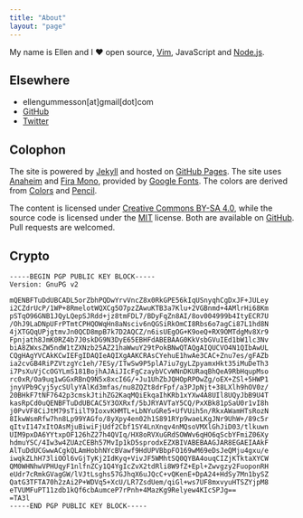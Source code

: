 ```yaml
---
title: "About"
layout: "page"
---
```


My name is Ellen and I &hearts; open source, [Vim](http://www.vim.org/),
JavaScript and [Node.js](http://nodejs.org/).

## Elsewhere

- ellengummesson[at]gmail[dot]com
- [GitHub](https://github.com/gummesson)
- [Twitter](https://twitter.com/pratnarkoman)

## Colophon

The site is powered by [Jekyll](http://www.jekyllrb.com/) and hosted on [GitHub
Pages](http://pages.github.com/). The site uses
[Anaheim](http://www.google.com/webfonts/specimen/Anaheim) and [Fira
Mono](http://www.google.com/webfonts/specimen/Fira+Mono), provided by [Google
Fonts](http://www.google.com/fonts). The colors are derived from
[Colors](http://clrs.cc/) and
[Pencil](https://github.com/reedes/vim-colors-pencil).

The content is licensed under [Creative Commons BY-SA
4.0](http://creativecommons.org/licenses/by-sa/4.0/), while the source code is
licensed under the [MIT](http://opensource.org/licenses/MIT) license. Both are
available on [GitHub](https://github.com/gummesson/gummesson.github.com). Pull
requests are welcomed.

## Crypto

~~~
-----BEGIN PGP PUBLIC KEY BLOCK-----
Version: GnuPG v2

mQENBFTuDdUBCADL5orZbhPQDwYrvVncZ8x0RkGPE56kIqUSnyqhCgDxJF+JULey
i2CZdrUcP/1WP+8RmelotWQXCg5O7pzZAwuKTB3a7Klu+2VGBnmd+4AMlrHi68Km
pSTqO96GNB1JQyLQepSJRdd+jz8tmFDL7/BDyFqZn8AI/8ov004999b4ItyECR7U
/OhJ9LaDNpUFrPTmtCPHQOWqHn8aNsciv6nQGSiRkOmCI8Rbs6o7agCi87L1hd8N
4jXTGQqUPjgtmvJn0QCD8mpB7k7D2AQCZ/n6isUEgOG+K9oeQ+RX9OMTdgMv8Xr9
Fpnjath8JmK0RZ4b7J0skDG9N3DyE65EBHFdABEBAAG0KkVsbGVuIEd1bW1lc3Nv
biA8ZWxsZW5ndW1tZXNzb25AZ21haWwuY29tPokBNwQTAQgAIQUCVO4N1QIbAwUL
CQgHAgYVCAkKCwIEFgIDAQIeAQIXgAAKCRAsCYehuE1hwAe3CAC+Znu7es/gFAZb
ia2cvGB4RiPZVtzgYc1eh/7ESy/ITwSw9P5plA7iu7gyLZpyamxHkt35iMuDeTh3
i7PsXuVjCcOGYLmS181BojhAJAiJIcFgCzaybVCvWNnDKURaqBhQeA9RbHqupMso
rc0xR/Oa9uq1wGGxRBnQ9N5x8xcI6G/+Ju1UhZbJQHOpRPOwZg/oEX+ZSl+5HWP1
jnyVPb9Cyj5ycSUlyYAlKd3mfas/nu8ZQZt8drFpf/a3PJpNjt+38LXlh9hOV0z/
20BHkF7tNF7642p3cmskJtihZG2KaqMQiEkqaIhKRb1xYXw4A8UIl8UQyJbB9U4T
kasRpCd0uQENBFTuDdUBCAC5Y3OXRxf/5bJRYAVTaY5CQ/PxXBk81pSaU0r1vI8h
j0PvVF8CiJtM79sTiilT9IoxvKHMTL+LbNYuGRe5+UfVUih5n/RkxAWamHTsRozN
8IkwWsmRfw7hn8Lp99YAGfo/8yXpy4en02h1S891RYp9waeLKgJNr9UhW+/89c5r
qItvI147xItOAsMjuBiwiFjUdf2Cbf1SY4LnXnqv4nMQsoVMXlGhJiD03/tlkuwn
UIM9pxDA6YYtxpOF126hZ27h4QVIq/HX8oRVXuGRdSOWWv6qHO6qScbYFmiZ06Xy
hdmuYSC/4Iw3w4ZUAzCEBh57MvIp1kD5sprodxEZXBIVABEBAAGJAR8EGAEIAAkF
AlTuDdUCGwwACgkQLAmHobhNYcBVawf9HdUPVBbpFO169wM69eDsJeQMju4gxu/e
iwqkZLhH73liOOl6vGjTyKj2IdKyq+VivJF5WMhtSQ0QYBA4ouqCIZjKTktaXYCW
QM0WHNhwVPHUqyF1nlfnZCy1Q4YgIcZvX2tdRli8W9fZ+Epl+Zwvgzy2FuoponRH
eUdr7cRmkGVagGW/lVJtLsghs57GJhqX6uJQcC+vQKenE+DpA24+HdSy7Mn1bySZ
QatG3TFTA70h2zAi2P+WDVq5+XcU/LR7ZsdUem/qiGl+ws7UF8mxvyuHTSZYjpM8
eTVUMFuPT11zdb1kQf6cbAumceP7rPnh+4MazKg9Relyew4KIcSPJg==
=TA3l
-----END PGP PUBLIC KEY BLOCK-----
~~~
